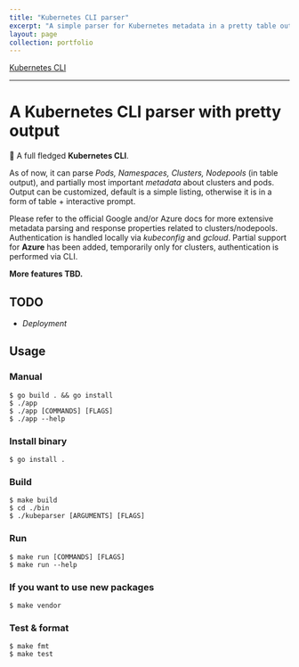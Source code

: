 ```yaml
---
title: "Kubernetes CLI parser"
excerpt: "A simple parser for Kubernetes metadata in a pretty table output."
layout: page
collection: portfolio
---
```


[Kubernetes CLI](https://github.com/kallakata/k8s_cli)

---

# A Kubernetes CLI parser with pretty output

:wave: A full fledged **Kubernetes CLI**.

As of now, it can parse _Pods, Namespaces, Clusters, Nodepools_ (in table output), and partially most important _metadata_ about clusters and pods. Output can be customized, default is a simple listing, otherwise it is in a form of table + interactive prompt.

Please refer to the official Google and/or Azure docs for more extensive metadata parsing and response properties related to clusters/nodepools. Authentication is handled locally via _kubeconfig_ and _gcloud_. Partial support for **Azure** has been added, temporarily only for clusters, authentication is performed via CLI.

**More features TBD.**

## TODO

- _Deployment_

## Usage

### Manual

```console
$ go build . && go install
$ ./app
$ ./app [COMMANDS] [FLAGS]
$ ./app --help
```

### Install binary

```console
$ go install .
```

### Build

```console
$ make build
$ cd ./bin
$ ./kubeparser [ARGUMENTS] [FLAGS]
```

### Run

```console
$ make run [COMMANDS] [FLAGS]
$ make run --help
```

### If you want to use new packages

```console
$ make vendor
```

### Test & format

```console
$ make fmt
$ make test
```
